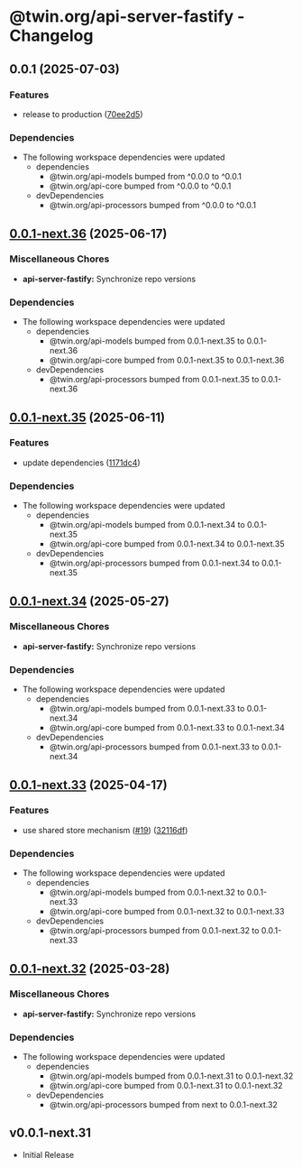# @twin.org/api-server-fastify - Changelog

## 0.0.1 (2025-07-03)


### Features

* release to production ([70ee2d5](https://github.com/twinfoundation/api/commit/70ee2d56a1dc9537d7c9c154d4cb78a235678a3a))


### Dependencies

* The following workspace dependencies were updated
  * dependencies
    * @twin.org/api-models bumped from ^0.0.0 to ^0.0.1
    * @twin.org/api-core bumped from ^0.0.0 to ^0.0.1
  * devDependencies
    * @twin.org/api-processors bumped from ^0.0.0 to ^0.0.1

## [0.0.1-next.36](https://github.com/twinfoundation/api/compare/api-server-fastify-v0.0.1-next.35...api-server-fastify-v0.0.1-next.36) (2025-06-17)


### Miscellaneous Chores

* **api-server-fastify:** Synchronize repo versions


### Dependencies

* The following workspace dependencies were updated
  * dependencies
    * @twin.org/api-models bumped from 0.0.1-next.35 to 0.0.1-next.36
    * @twin.org/api-core bumped from 0.0.1-next.35 to 0.0.1-next.36
  * devDependencies
    * @twin.org/api-processors bumped from 0.0.1-next.35 to 0.0.1-next.36

## [0.0.1-next.35](https://github.com/twinfoundation/api/compare/api-server-fastify-v0.0.1-next.34...api-server-fastify-v0.0.1-next.35) (2025-06-11)


### Features

* update dependencies ([1171dc4](https://github.com/twinfoundation/api/commit/1171dc416a9481737f6a640e3cf30145768f37e9))


### Dependencies

* The following workspace dependencies were updated
  * dependencies
    * @twin.org/api-models bumped from 0.0.1-next.34 to 0.0.1-next.35
    * @twin.org/api-core bumped from 0.0.1-next.34 to 0.0.1-next.35
  * devDependencies
    * @twin.org/api-processors bumped from 0.0.1-next.34 to 0.0.1-next.35

## [0.0.1-next.34](https://github.com/twinfoundation/api/compare/api-server-fastify-v0.0.1-next.33...api-server-fastify-v0.0.1-next.34) (2025-05-27)


### Miscellaneous Chores

* **api-server-fastify:** Synchronize repo versions


### Dependencies

* The following workspace dependencies were updated
  * dependencies
    * @twin.org/api-models bumped from 0.0.1-next.33 to 0.0.1-next.34
    * @twin.org/api-core bumped from 0.0.1-next.33 to 0.0.1-next.34
  * devDependencies
    * @twin.org/api-processors bumped from 0.0.1-next.33 to 0.0.1-next.34

## [0.0.1-next.33](https://github.com/twinfoundation/api/compare/api-server-fastify-v0.0.1-next.32...api-server-fastify-v0.0.1-next.33) (2025-04-17)


### Features

* use shared store mechanism ([#19](https://github.com/twinfoundation/api/issues/19)) ([32116df](https://github.com/twinfoundation/api/commit/32116df3b4380a30137f5056f242a5c99afa2df9))


### Dependencies

* The following workspace dependencies were updated
  * dependencies
    * @twin.org/api-models bumped from 0.0.1-next.32 to 0.0.1-next.33
    * @twin.org/api-core bumped from 0.0.1-next.32 to 0.0.1-next.33
  * devDependencies
    * @twin.org/api-processors bumped from 0.0.1-next.32 to 0.0.1-next.33

## [0.0.1-next.32](https://github.com/twinfoundation/api/compare/api-server-fastify-v0.0.1-next.31...api-server-fastify-v0.0.1-next.32) (2025-03-28)


### Miscellaneous Chores

* **api-server-fastify:** Synchronize repo versions


### Dependencies

* The following workspace dependencies were updated
  * dependencies
    * @twin.org/api-models bumped from 0.0.1-next.31 to 0.0.1-next.32
    * @twin.org/api-core bumped from 0.0.1-next.31 to 0.0.1-next.32
  * devDependencies
    * @twin.org/api-processors bumped from next to 0.0.1-next.32

## v0.0.1-next.31

- Initial Release
